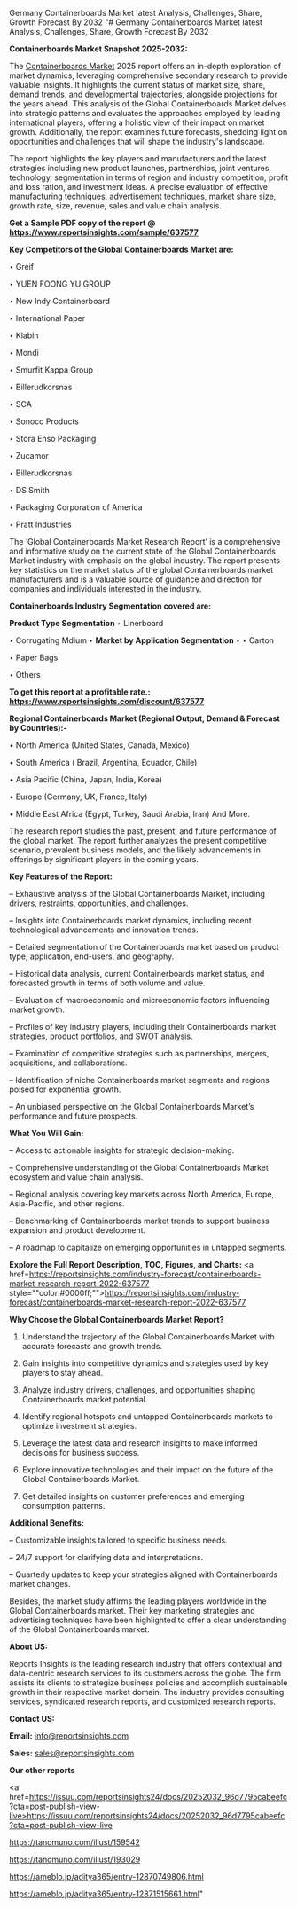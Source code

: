 Germany Containerboards Market latest Analysis, Challenges, Share, Growth Forecast By 2032
"# Germany Containerboards Market latest Analysis, Challenges, Share, Growth Forecast By 2032

<strong>Containerboards Market Snapshot 2025-2032:</strong>

The <a href=https://www.reportsinsights.com/sample/637577>Containerboards Market</a> 2025 report offers an in-depth exploration of market dynamics, leveraging comprehensive secondary research to provide valuable insights. It highlights the current status of market size, share, demand trends, and developmental trajectories, alongside projections for the years ahead. This analysis of the Global Containerboards Market delves into strategic patterns and evaluates the approaches employed by leading international players, offering a holistic view of their impact on market growth. Additionally, the report examines future forecasts, shedding light on opportunities and challenges that will shape the industry's landscape.

The report highlights the key players and manufacturers and the latest strategies including new product launches, partnerships, joint ventures, technology, segmentation in terms of region and industry competition, profit and loss ration, and investment ideas. A precise evaluation of effective manufacturing techniques, advertisement techniques, market share size, growth rate, size, revenue, sales and value chain analysis.

<strong>Get a Sample PDF copy of the report @ <a href=https://www.reportsinsights.com/sample/637577 style=color:#0000ff;>https://www.reportsinsights.com/sample/637577</a></strong>

<strong>Key Competitors of the Global Containerboards Market are:</strong>

‣ Greif

‣ YUEN FOONG YU GROUP

‣ New Indy Containerboard

‣ International Paper

‣ Klabin

‣ Mondi

‣ Smurfit Kappa Group

‣ Billerudkorsnas

‣ SCA

‣ Sonoco Products

‣ Stora Enso Packaging

‣ Zucamor

‣ Billerudkorsnas

‣ DS Smith

‣ Packaging Corporation of America

‣ Pratt Industries

The ‘Global Containerboards Market Research Report’ is a comprehensive and informative study on the current state of the Global Containerboards Market industry with emphasis on the global industry. The report presents key statistics on the market status of the global Containerboards market manufacturers and is a valuable source of guidance and direction for companies and individuals interested in the industry.

<strong>Containerboards Industry Segmentation covered are:</strong>

<strong>Product Type Segmentation</strong>
‣
Linerboard

‣ Corrugating Mdium
‣ 
<strong>Market by Application Segmentation</strong>
‣
‣  Carton

‣ Paper Bags

‣ Others

<strong>To get this report at a profitable rate.: <a href=https://www.reportsinsights.com/discount/637577 style=color:#0000ff;>https://www.reportsinsights.com/discount/637577</a></strong>

<strong>Regional Containerboards Market (Regional Output, Demand &amp; Forecast by Countries):-</strong>

• North America (United States, Canada, Mexico)

• South America ( Brazil, Argentina, Ecuador, Chile)

• Asia Pacific (China, Japan, India, Korea)

• Europe (Germany, UK, France, Italy)

• Middle East Africa (Egypt, Turkey, Saudi Arabia, Iran) And More.

The research report studies the past, present, and future performance of the global market. The report further analyzes the present competitive scenario, prevalent business models, and the likely advancements in offerings by significant players in the coming years.

<strong>Key Features of the Report:</strong>

– Exhaustive analysis of the Global Containerboards Market, including drivers, restraints, opportunities, and challenges.

– Insights into Containerboards market dynamics, including recent technological advancements and innovation trends.

– Detailed segmentation of the Containerboards market based on product type, application, end-users, and geography.

– Historical data analysis, current Containerboards market status, and forecasted growth in terms of both volume and value.

– Evaluation of macroeconomic and microeconomic factors influencing market growth.

– Profiles of key industry players, including their Containerboards market strategies, product portfolios, and SWOT analysis.

– Examination of competitive strategies such as partnerships, mergers, acquisitions, and collaborations.

– Identification of niche Containerboards market segments and regions poised for exponential growth.

– An unbiased perspective on the Global Containerboards Market’s performance and future prospects.

<strong>What You Will Gain:</strong>

– Access to actionable insights for strategic decision-making.

– Comprehensive understanding of the Global Containerboards Market ecosystem and value chain analysis.

– Regional analysis covering key markets across North America, Europe, Asia-Pacific, and other regions.

– Benchmarking of Containerboards market trends to support business expansion and product development.

– A roadmap to capitalize on emerging opportunities in untapped segments.

<strong>Explore the Full Report Description, TOC, Figures, and Charts:</strong>
<a href=https://reportsinsights.com/industry-forecast/containerboards-market-research-report-2022-637577 style=""color:#0000ff;"">https://reportsinsights.com/industry-forecast/containerboards-market-research-report-2022-637577</a>

<strong>Why Choose the Global Containerboards Market Report?</strong>

1. Understand the trajectory of the Global Containerboards Market with accurate forecasts and growth trends.

2. Gain insights into competitive dynamics and strategies used by key players to stay ahead.

3. Analyze industry drivers, challenges, and opportunities shaping Containerboards market potential.

4. Identify regional hotspots and untapped Containerboards markets to optimize investment strategies.

5. Leverage the latest data and research insights to make informed decisions for business success.

6. Explore innovative technologies and their impact on the future of the Global Containerboards Market.

7. Get detailed insights on customer preferences and emerging consumption patterns.

<strong>Additional Benefits:</strong>

– Customizable insights tailored to specific business needs.

– 24/7 support for clarifying data and interpretations.

– Quarterly updates to keep your strategies aligned with Containerboards market changes.

Besides, the market study affirms the leading players worldwide in the Global Containerboards market. Their key marketing strategies and advertising techniques have been highlighted to offer a clear understanding of the Global Containerboards market.

<strong><strong>About US</strong>:</strong>

Reports Insights is the leading research industry that offers contextual and data-centric research services to its customers across the globe. The firm assists its clients to strategize business policies and accomplish sustainable growth in their respective market domain. The industry provides consulting services, syndicated research reports, and customized research reports.

<strong>Contact US:</strong>

<p class=><b>Email:</b> <a href=mailto:info@reportsinsights.com>info@reportsinsights.com</a></p>
<p class=><b>Sales:</b> <a href=mailto:sales@reportsinsights.com>sales@reportsinsights.com</a></p>

<strong>Our other reports</strong>

<a href=https://issuu.com/reportsinsights24/docs/20252032_96d7795cabeefc?cta=post-publish-view-live>https://issuu.com/reportsinsights24/docs/20252032_96d7795cabeefc?cta=post-publish-view-live</a>

<a href=https://tanomuno.com/illust/159542>https://tanomuno.com/illust/159542</a>

<a href=https://tanomuno.com/illust/193029>https://tanomuno.com/illust/193029</a>

<a href=https://ameblo.jp/aditya365/entry-12870749806.html>https://ameblo.jp/aditya365/entry-12870749806.html</a>

<a href=https://ameblo.jp/aditya365/entry-12871515661.html>https://ameblo.jp/aditya365/entry-12871515661.html</a>"
